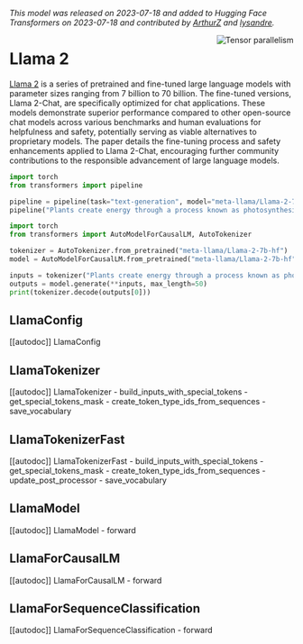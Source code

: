 <!--Copyright 2023 The HuggingFace Team. All rights reserved.

Licensed under the Apache License, Version 2.0 (the "License"); you may not use this file except in compliance with
the License. You may obtain a copy of the License at

http://www.apache.org/licenses/LICENSE-2.0

Unless required by applicable law or agreed to in writing, software distributed under the License is distributed on
an "AS IS" BASIS, WITHOUT WARRANTIES OR CONDITIONS OF ANY KIND, either express or implied. See the License for the
specific language governing permissions and limitations under the License.

⚠️ Note that this file is in Markdown but contains specific syntax for our doc-builder (similar to MDX) that may not be
rendered properly in your Markdown viewer.

-->
*This model was released on 2023-07-18 and added to Hugging Face Transformers on 2023-07-18 and contributed by [ArthurZ](https://huggingface.co/ArthurZ) and [lysandre](https://huggingface.co/lysandre).*

<div style="float: right;">
    <div class="flex flex-wrap space-x-1">
        <img alt="Tensor parallelism" src="https://img.shields.io/badge/Tensor%20parallelism-06b6d4?style=flat&logoColor=white">
    </div>
</div>

# Llama 2

[Llama 2](https://huggingface.co/papers/2307.09288) is a series of pretrained and fine-tuned large language models with parameter sizes ranging from 7 billion to 70 billion. The fine-tuned versions, Llama 2-Chat, are specifically optimized for chat applications. These models demonstrate superior performance compared to other open-source chat models across various benchmarks and human evaluations for helpfulness and safety, potentially serving as viable alternatives to proprietary models. The paper details the fine-tuning process and safety enhancements applied to Llama 2-Chat, encouraging further community contributions to the responsible advancement of large language models.

<hfoptions id="usage">
<hfoption id="Pipeline">

```py
import torch
from transformers import pipeline

pipeline = pipeline(task="text-generation", model="meta-llama/Llama-2-7b-hf", dtype="auto",)
pipeline("Plants create energy through a process known as photosynthesis.")
```

</hfoption>
<hfoption id="AutoModel">

```py
import torch
from transformers import AutoModelForCausalLM, AutoTokenizer

tokenizer = AutoTokenizer.from_pretrained("meta-llama/Llama-2-7b-hf")
model = AutoModelForCausalLM.from_pretrained("meta-llama/Llama-2-7b-hf", dtype="auto",)

inputs = tokenizer("Plants create energy through a process known as photosynthesis.", return_tensors="pt")
outputs = model.generate(**inputs, max_length=50)
print(tokenizer.decode(outputs[0]))
```

</hfoption>
</hfoptions>

## LlamaConfig

[[autodoc]] LlamaConfig

## LlamaTokenizer

[[autodoc]] LlamaTokenizer
    - build_inputs_with_special_tokens
    - get_special_tokens_mask
    - create_token_type_ids_from_sequences
    - save_vocabulary

## LlamaTokenizerFast

[[autodoc]] LlamaTokenizerFast
    - build_inputs_with_special_tokens
    - get_special_tokens_mask
    - create_token_type_ids_from_sequences
    - update_post_processor
    - save_vocabulary

## LlamaModel

[[autodoc]] LlamaModel
    - forward

## LlamaForCausalLM

[[autodoc]] LlamaForCausalLM
    - forward

## LlamaForSequenceClassification

[[autodoc]] LlamaForSequenceClassification
    - forward

